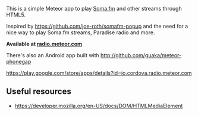 This is a simple Meteor app to play [Soma.fm](http://soma.fm/) and other streams through HTML5.

Inspired by https://github.com/joe-roth/somafm-popup and the need for a nice way to play Soma.fm streams,
Paradise radio and more.


**Available at [radio.meteor.com](http://radio.meteor.com/)**


There's also an Android app built with http://github.com/guaka/meteor-phonegap

https://play.google.com/store/apps/details?id=io.cordova.radio.meteor.com


Useful resources
----------------

* https://developer.mozilla.org/en-US/docs/DOM/HTMLMediaElement
